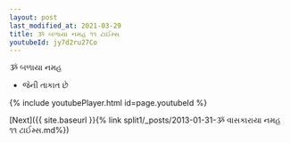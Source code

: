 ```yaml
---
layout: post
last_modified_at: 2021-03-29
title: ૐ બળાયા નમહ ૧૧ ટાઈમ્સ
youtubeId: jy7d2ru27Co
---
```

 
 
 ૐ બળાયા નમહ  
 
 -  જેની તાકાત છે 
 
  
 
  
 
 
 
 
 
 


{% include youtubePlayer.html id=page.youtubeId %}
 
[Next]({{ site.baseurl }}{% link  split1/_posts/2013-01-31-ૐ વાસકારાયા નમહ ૧૧ ટાઈમ્સ.md%})
 
